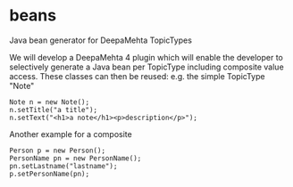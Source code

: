 beans
=====

Java bean generator for DeepaMehta TopicTypes


We will develop a DeepaMehta 4 plugin which will enable the developer to selectively generate a Java bean per TopicType including composite value access. These classes can then be reused: e.g. the simple TopicType "Note"

    Note n = new Note();
    n.setTitle("a title");
    n.setText("<h1>a note</h1><p>description</p>");

Another example for a composite

    Person p = new Person();
    PersonName pn = new PersonName();
    pn.setLastname("lastname");
    p.setPersonName(pn);
